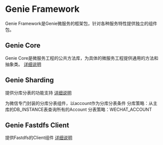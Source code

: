 # Genie Framework

Genie Framework是Genie微服务的框架包，针对各种服务特性提供独立的组件包。

## Genie Core

Genie Core是微服务工程的公共方法库，为具体的微服务工程提供通用的方法和抽象类。
[详细说明](/genie-projects/genie-framework/tree/master/genie-core)

## Genie Sharding

提供分库分表的功能支持
[详细说明](/genie-cloud/genie-framework/tree/master/genie-sharding-jpa)

为微信专门封装的分库分表组件，以account作为分库分表条件
分库策略：从主库的DB_INSTANCE表查询所有的Account
分表策略：WECHAT_ACCOUNT

## Genie Fastdfs Client

提供Fastdfs的Client组件
[详细说明](/genie-cloud/genie-framework/tree/master/genie-fastdfs)
